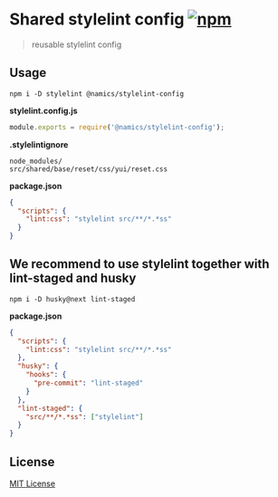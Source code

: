 # Shared stylelint config [![npm](https://img.shields.io/npm/v/@namics/stylelint-config.svg)](https://www.npmjs.com/package/@namics/stylelint-config)

> reusable stylelint config

## Usage

`npm i -D stylelint @namics/stylelint-config`

**stylelint.config.js**

```js
module.exports = require('@namics/stylelint-config');
```

**.stylelintignore**

```
node_modules/
src/shared/base/reset/css/yui/reset.css
```

**package.json**

```json
{
  "scripts": {
    "lint:css": "stylelint src/**/*.*ss"
  }
}
```

## We recommend to use stylelint together with lint-staged and husky

`npm i -D husky@next lint-staged`

**package.json**

```json
{
  "scripts": {
    "lint:css": "stylelint src/**/*.*ss"
  },
  "husky": {
    "hooks": {
      "pre-commit": "lint-staged"
    }
  },
  "lint-staged": {
    "src/**/*.*ss": ["stylelint"]
  }
}
```

## License

[MIT License](./LICENSE)
